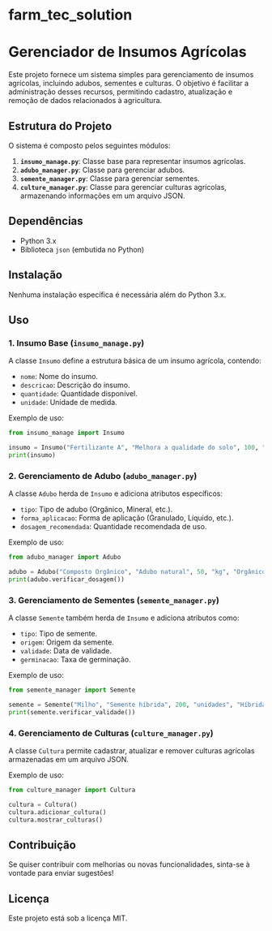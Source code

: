# farm_tec_solution
 
# Gerenciador de Insumos Agrícolas

Este projeto fornece um sistema simples para gerenciamento de insumos agrícolas, incluindo adubos, sementes e culturas. O objetivo é facilitar a administração desses recursos, permitindo cadastro, atualização e remoção de dados relacionados à agricultura.

## Estrutura do Projeto

O sistema é composto pelos seguintes módulos:

1. **`insumo_manage.py`**: Classe base para representar insumos agrícolas.
2. **`adubo_manager.py`**: Classe para gerenciar adubos.
3. **`semente_manager.py`**: Classe para gerenciar sementes.
4. **`culture_manager.py`**: Classe para gerenciar culturas agrícolas, armazenando informações em um arquivo JSON.

## Dependências

- Python 3.x
- Biblioteca `json` (embutida no Python)

## Instalação

Nenhuma instalação específica é necessária além do Python 3.x.

## Uso

### 1. Insumo Base (`insumo_manage.py`)

A classe `Insumo` define a estrutura básica de um insumo agrícola, contendo:
- `nome`: Nome do insumo.
- `descricao`: Descrição do insumo.
- `quantidade`: Quantidade disponível.
- `unidade`: Unidade de medida.

Exemplo de uso:
```python
from insumo_manage import Insumo

insumo = Insumo("Fertilizante A", "Melhora a qualidade do solo", 100, "kg")
print(insumo)
```

### 2. Gerenciamento de Adubo (`adubo_manager.py`)

A classe `Adubo` herda de `Insumo` e adiciona atributos específicos:
- `tipo`: Tipo de adubo (Orgânico, Mineral, etc.).
- `forma_aplicacao`: Forma de aplicação (Granulado, Líquido, etc.).
- `dosagem_recomendada`: Quantidade recomendada de uso.

Exemplo de uso:
```python
from adubo_manager import Adubo

adubo = Adubo("Composto Orgânico", "Adubo natural", 50, "kg", "Orgânico", "Granulado", "300g/m²")
print(adubo.verificar_dosagem())
```

### 3. Gerenciamento de Sementes (`semente_manager.py`)

A classe `Semente` também herda de `Insumo` e adiciona atributos como:
- `tipo`: Tipo de semente.
- `origem`: Origem da semente.
- `validade`: Data de validade.
- `germinacao`: Taxa de germinação.

Exemplo de uso:
```python
from semente_manager import Semente

semente = Semente("Milho", "Semente híbrida", 200, "unidades", "Híbrida", "Brasil", "2025-12-31", "85%")
print(semente.verificar_validade())
```

### 4. Gerenciamento de Culturas (`culture_manager.py`)

A classe `Cultura` permite cadastrar, atualizar e remover culturas agrícolas armazenadas em um arquivo JSON.

Exemplo de uso:
```python
from culture_manager import Cultura

cultura = Cultura()
cultura.adicionar_cultura()
cultura.mostrar_culturas()
```

## Contribuição

Se quiser contribuir com melhorias ou novas funcionalidades, sinta-se à vontade para enviar sugestões!

## Licença

Este projeto está sob a licença MIT.

